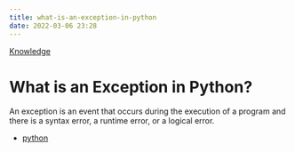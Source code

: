 ```yaml
---
title: what-is-an-exception-in-python
date: 2022-03-06 23:28
---
```


[Knowledge](Knowledge.md)

# What is an Exception in Python?

An exception is an event that occurs during the execution of a program and there
is a syntax error, a runtime error, or a logical error.

-   [python](python.md)
